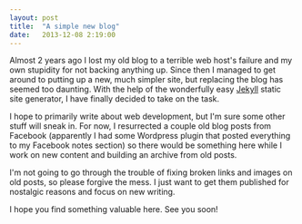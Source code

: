 ```yaml
---
layout: post
title:  "A simple new blog"
date:   2013-12-08 2:19:00
---
```


Almost 2 years ago I lost my old blog to a terrible web host's failure and my own stupidity for not backing anything up. Since then I managed to get around to putting up a new, much simpler site, but replacing the blog has seemed too daunting. With the help of the wonderfully easy [Jekyll](http://jekyllrb.com) static site generator, I have finally decided to take on the task.

I hope to primarily write about web development, but I'm sure some other stuff will sneak in. For now, I resurrected a couple old blog posts from Facebook (apparently I had some Wordpress plugin that posted everything to my Facebook notes section) so there would be something here while I work on new content and building an archive from old posts.

I'm not going to go through the trouble of fixing broken links and images on old posts, so please forgive the mess. I just want to get them published for nostalgic reasons and focus on new writing.

I hope you find something valuable here. See you soon!
